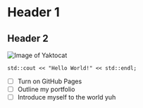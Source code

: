 # Header 1
## Header 2
![Image of Yaktocat](https://octodex.github.com/images/yaktocat.png)  
```
std::cout << "Hello World!" << std::endl;
```
- [ ] Turn on GitHub Pages
- [ ] Outline my portfolio
- [ ] Introduce myself to the world
yuh

